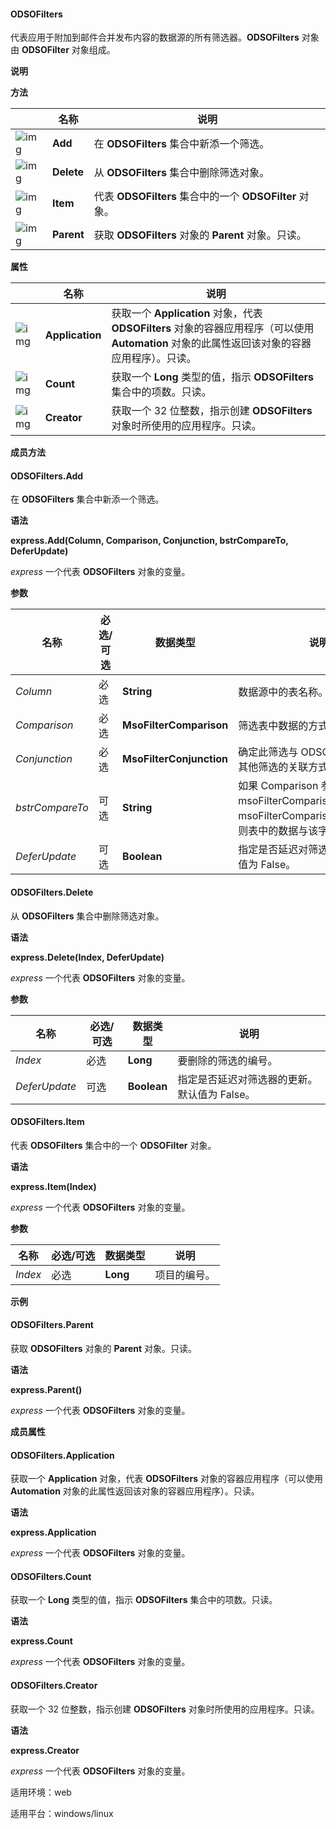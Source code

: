 #### **ODSOFilters**



代表应用于附加到邮件合并发布内容的数据源的所有筛选器。**ODSOFilters** 对象由 **ODSOFilter** 对象组成。

**说明**

**方法**

|                                                              | 名称       | 说明                                                    |
| ------------------------------------------------------------ | ---------- | ------------------------------------------------------- |
| ![img](https://qn.cache.wpscdn.cn/encs/doc/office_v19/gif/methods.gif) | **Add**    | 在 **ODSOFilters** 集合中新添一个筛选。                 |
| ![img](https://qn.cache.wpscdn.cn/encs/doc/office_v19/gif/methods.gif) | **Delete** | 从 **ODSOFilters** 集合中删除筛选对象。                 |
| ![img](https://qn.cache.wpscdn.cn/encs/doc/office_v19/gif/methods.gif) | **Item**   | 代表 **ODSOFilters** 集合中的一个 **ODSOFilter** 对象。 |
| ![img](https://qn.cache.wpscdn.cn/encs/doc/office_v19/gif/methods.gif) | **Parent** | 获取 **ODSOFilters** 对象的 **Parent** 对象。只读。     |

**属性**

|                                                              | 名称            | 说明                                                         |
| ------------------------------------------------------------ | --------------- | ------------------------------------------------------------ |
| ![img](https://qn.cache.wpscdn.cn/encs/doc/office_v19/gif/properties.gif) | **Application** | 获取一个 **Application** 对象，代表 **ODSOFilters** 对象的容器应用程序（可以使用 **Automation** 对象的此属性返回该对象的容器应用程序）。只读。 |
| ![img](https://qn.cache.wpscdn.cn/encs/doc/office_v19/gif/properties.gif) | **Count**       | 获取一个 **Long** 类型的值，指示 **ODSOFilters** 集合中的项数。只读。 |
| ![img](https://qn.cache.wpscdn.cn/encs/doc/office_v19/gif/properties.gif) | **Creator**     | 获取一个 32 位整数，指示创建 **ODSOFilters** 对象时所使用的应用程序。只读。 |

**成员方法**

#### **ODSOFilters.Add**

在 **ODSOFilters** 集合中新添一个筛选。

**语法**

**express.Add(Column, Comparison, Conjunction, bstrCompareTo, DeferUpdate)**

*express*   一个代表 **ODSOFilters** 对象的变量。

**参数**

| **名称**        | **必选/可选** | **数据类型**             | **说明**                                                     |
| --------------- | ------------- | ------------------------ | ------------------------------------------------------------ |
| *Column*        | 必选          | **String**               | 数据源中的表名称。                                           |
| *Comparison*    | 必选          | **MsoFilterComparison**  | 筛选表中数据的方式。                                         |
| *Conjunction*   | 必选          | **MsoFilterConjunction** | 确定此筛选与 ODSOFilters 对象中其他筛选的关联方式。          |
| *bstrCompareTo* | 可选          | **String**               | 如果 Comparison 参数不是 msoFilterComparisonIsBlank 或 msoFilterComparisonIsNotBlank，则表中的数据与该字符串进行比较。 |
| *DeferUpdate*   | 可选          | **Boolean**              | 指定是否延迟对筛选器的更新。默认值为 False。                 |

#### **ODSOFilters.Delete**

从 **ODSOFilters** 集合中删除筛选对象。

**语法**

**express.Delete(Index, DeferUpdate)**

*express*   一个代表 **ODSOFilters** 对象的变量。

**参数**

| **名称**      | **必选/可选** | **数据类型** | **说明**                                     |
| ------------- | ------------- | ------------ | -------------------------------------------- |
| *Index*       | 必选          | **Long**     | 要删除的筛选的编号。                         |
| *DeferUpdate* | 可选          | **Boolean**  | 指定是否延迟对筛选器的更新。默认值为 False。 |

#### **ODSOFilters.Item**

代表 **ODSOFilters** 集合中的一个 **ODSOFilter** 对象。

**语法**

**express.Item(Index)**

*express*   一个代表 **ODSOFilters** 对象的变量。

**参数**

| **名称** | **必选/可选** | **数据类型** | **说明**     |
| -------- | ------------- | ------------ | ------------ |
| *Index*  | 必选          | **Long**     | 项目的编号。 |

**示例**

#### **ODSOFilters.Parent**

获取 **ODSOFilters** 对象的 **Parent** 对象。只读。

**语法**

**express.Parent()**

*express*   一个代表 **ODSOFilters** 对象的变量。

**成员属性**

#### **ODSOFilters.Application**

获取一个 **Application** 对象，代表 **ODSOFilters** 对象的容器应用程序（可以使用 **Automation** 对象的此属性返回该对象的容器应用程序）。只读。

**语法**

**express.Application**

*express*   一个代表 **ODSOFilters** 对象的变量。

#### **ODSOFilters.Count**

获取一个 **Long** 类型的值，指示 **ODSOFilters** 集合中的项数。只读。

**语法**

**express.Count**

*express*   一个代表 **ODSOFilters** 对象的变量。

#### **ODSOFilters.Creator**

获取一个 32 位整数，指示创建 **ODSOFilters** 对象时所使用的应用程序。只读。

**语法**

**express.Creator**

*express*   一个代表 **ODSOFilters** 对象的变量。

适用环境：web

适用平台：windows/linux